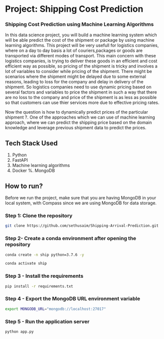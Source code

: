 # Project: Shipping Cost Prediction

### Shipping Cost Prediction using Machine Learning Algorithms

In this data science project, you will build a machine learning system which will be able predict the cost of the shipment or package by using machine learning algorithms. This project will be very usefull for logistics companies, where on a day to day basis a lot of couriers,packages or goods are transported via different modes of transport. This main concern with these logistics companies, is trying to deliver these goods in an efficient and cost efficient way as possible, so pricing of the shipment is tricky and involves a lot of variables to consider while pricing of the shipment. There might be scenarios where the shipment might be delayed due to some external reasons, leading to loss for the company and delay in delivery of the shipment. So logistics companies need to use dynamic pricing based on several factors and variables to price the shipment in such a way that there are no loss to the company and price of the shipment is as less as possible so that customers can use thier services more due to effective pricing rates.

Now the question is how to dynamically predict prices of the particular shipment ?. One of the approaches which we can use of machine learning approach, where we can predict the shipping price based on the domain knowledge and leverage previous shipment data to predict the prices. 


## Tech Stack Used
1. Python 
2. FastAPI 
3. Machine learning algorithms
4. Docker
%. MongoDB

## How to run?
Before we run the project, make sure that you are having MongoDB in your local system, with Compass since we are using MongoDB for data storage.

### Step 1: Clone the repository
```bash
git clone https://github.com/sethusaim/Shipping-Arrival-Prediction.git
```

### Step 2- Create a conda environment after opening the repository

```bash
conda create -n ship python=3.7.6 -y
```

```bash
conda activate ship
```

### Step 3 - Install the requirements
```bash
pip install -r requirements.txt
```

### Step 4 - Export the MongoDB URL environment variable
```bash
export MONGODB_URL="mongodb://localhost:27017"
```

### Step 5 - Run the application server
```bash
python app.py
```